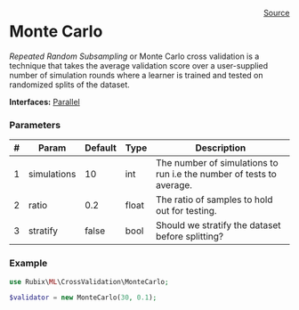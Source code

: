 <span style="float:right;"><a href="https://github.com/RubixML/RubixML/blob/master/src/CrossValidation/MonteCarlo.php">Source</a></span>

# Monte Carlo
*Repeated Random Subsampling* or Monte Carlo cross validation is a technique that takes the average validation score over a user-supplied number of simulation rounds where a learner is trained and tested on randomized splits of the dataset.

**Interfaces:** [Parallel](#parallel)

### Parameters
| # | Param | Default | Type | Description |
|---|---|---|---|---|
| 1 | simulations | 10 | int | The number of simulations to run i.e the number of tests to average. |
| 2 | ratio | 0.2 | float | The ratio of samples to hold out for testing. |
| 3 | stratify | false | bool | Should we stratify the dataset before splitting? |

### Example
```php
use Rubix\ML\CrossValidation\MonteCarlo;

$validator = new MonteCarlo(30, 0.1);
```